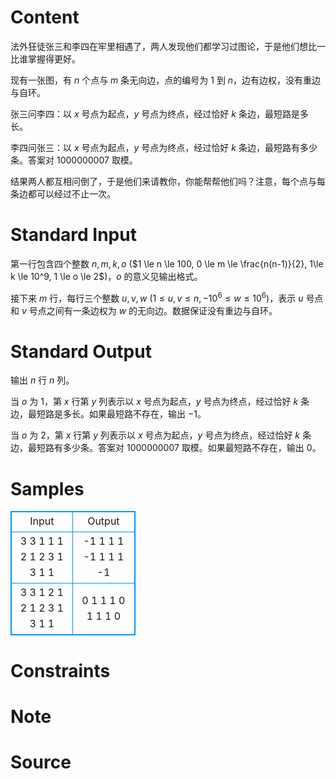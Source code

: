 
# Content

法外狂徒张三和李四在牢里相遇了，两人发现他们都学习过图论，于是他们想比一比谁掌握得更好。

现有一张图，有 $n$ 个点与 $m$ 条无向边，点的编号为 $1$ 到 $n$，边有边权，没有重边与自环。

张三问李四：以 $x$ 号点为起点，$y$ 号点为终点，经过恰好 $k$ 条边，最短路是多长。

李四问张三：以 $x$ 号点为起点，$y$ 号点为终点，经过恰好 $k$ 条边，最短路有多少条。答案对 $1000000007$ 取模。

结果两人都互相问倒了，于是他们来请教你，你能帮帮他们吗？注意，每个点与每条边都可以经过不止一次。

# Standard Input

第一行包含四个整数 $n,m,k,o$ ($1 \le n \le 100, 0 \le m \le \frac{n(n-1)}{2}, 1\le k \le 10^9, 1 \le o \le 2$)，$o$ 的意义见输出格式。

接下来 $m$ 行，每行三个整数 $u,v,w$ ($1 \le u,v \le n, -10^6 \le w \le 10^6$)，表示 $u$ 号点和 $v$ 号点之间有一条边权为 $w$ 的无向边。数据保证没有重边与自环。

# Standard Output

输出 $n$ 行 $n$ 列。

当 $o$ 为 $1$，第 $x$ 行第 $y$ 列表示以 $x$ 号点为起点，$y$ 号点为终点，经过恰好 $k$ 条边，最短路是多长。如果最短路不存在，输出 $-1$。

当 $o$ 为 $2$，第 $x$ 行第 $y$ 列表示以 $x$ 号点为起点，$y$ 号点为终点，经过恰好 $k$ 条边，最短路有多少条。答案对 $1000000007$ 取模。如果最短路不存在，输出 $0$。

# Samples

<style>
        table,table tr th, table tr td { border:1px solid #0094ff; }
        table { width: 200px; min-height: 25px; line-height: 25px; text-align: center; border-collapse: collapse;}   
    </style>
<table>
	<tr>
		<td>Input</td>
		<td>Output</td>
	</tr>
<tr><td>3 3 1 1
1 2 1
2 3 1
3 1 1</td><td>-1 1 1
1 -1 1
1 1 -1 </td></tr><tr><td>3 3 1 2
1 2 1
2 3 1
3 1 1</td><td>0 1 1
1 0 1
1 1 0</td></tr></table>


# Constraints



# Note



# Source


